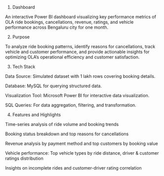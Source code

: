 1. Dashboard

An interactive Power BI dashboard visualizing key performance metrics of OLA ride bookings, cancellations, revenue, ratings, and vehicle performance across Bengaluru city for one month.

2. Purpose

To analyze ride booking patterns, identify reasons for cancellations, track vehicle and customer performance, and provide actionable insights for optimizing OLA’s operational efficiency and customer satisfaction.

3. Tech Stack

Data Source: Simulated dataset with 1 lakh rows covering booking details.

Database: MySQL for querying structured data.

Visualization Tool: Microsoft Power BI for interactive data visualization.

SQL Queries: For data aggregation, filtering, and transformation.

4. Features and Highlights

Time-series analysis of ride volume and booking trends

Booking status breakdown and top reasons for cancellations

Revenue analysis by payment method and top customers by booking value

Vehicle performance: Top vehicle types by ride distance, driver & customer ratings distribution

Insights on incomplete rides and customer-driver rating correlation
